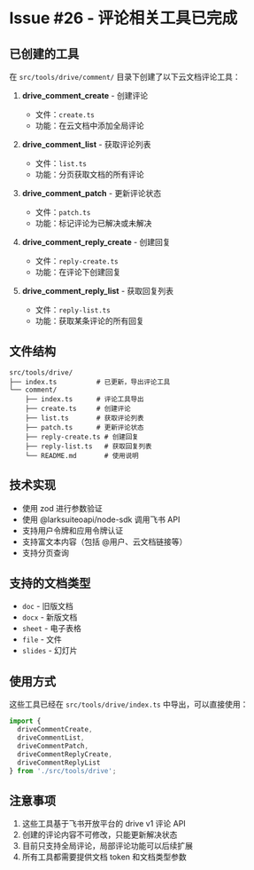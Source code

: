 # Issue #26 - 评论相关工具已完成

## 已创建的工具

在 `src/tools/drive/comment/` 目录下创建了以下云文档评论工具：

1. **drive_comment_create** - 创建评论
   - 文件：`create.ts`
   - 功能：在云文档中添加全局评论

2. **drive_comment_list** - 获取评论列表
   - 文件：`list.ts`
   - 功能：分页获取文档的所有评论

3. **drive_comment_patch** - 更新评论状态
   - 文件：`patch.ts`
   - 功能：标记评论为已解决或未解决

4. **drive_comment_reply_create** - 创建回复
   - 文件：`reply-create.ts`
   - 功能：在评论下创建回复

5. **drive_comment_reply_list** - 获取回复列表
   - 文件：`reply-list.ts`
   - 功能：获取某条评论的所有回复

## 文件结构

```
src/tools/drive/
├── index.ts          # 已更新，导出评论工具
└── comment/
    ├── index.ts      # 评论工具导出
    ├── create.ts     # 创建评论
    ├── list.ts       # 获取评论列表
    ├── patch.ts      # 更新评论状态
    ├── reply-create.ts # 创建回复
    ├── reply-list.ts   # 获取回复列表
    └── README.md       # 使用说明
```

## 技术实现

- 使用 zod 进行参数验证
- 使用 @larksuiteoapi/node-sdk 调用飞书 API
- 支持用户令牌和应用令牌认证
- 支持富文本内容（包括 @用户、云文档链接等）
- 支持分页查询

## 支持的文档类型

- `doc` - 旧版文档
- `docx` - 新版文档  
- `sheet` - 电子表格
- `file` - 文件
- `slides` - 幻灯片

## 使用方式

这些工具已经在 `src/tools/drive/index.ts` 中导出，可以直接使用：

```javascript
import { 
  driveCommentCreate,
  driveCommentList,
  driveCommentPatch,
  driveCommentReplyCreate,
  driveCommentReplyList
} from './src/tools/drive';
```

## 注意事项

1. 这些工具基于飞书开放平台的 drive v1 评论 API
2. 创建的评论内容不可修改，只能更新解决状态
3. 目前只支持全局评论，局部评论功能可以后续扩展
4. 所有工具都需要提供文档 token 和文档类型参数